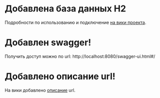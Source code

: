 
# Добавлена база данных H2
  Подробности по использованию и подключение [на вики проекта](https://github.com/kyoryoku/smk/wiki/База-данных-H2).
# Добавлен swagger!
  Получить доступ можно по url: http://localhost:8080/swagger-ui.html#/
# Добавлено описание url!
  На вики добавлено [описание](https://github.com/kyoryoku/smk/wiki/Описание-всех-url) url.
